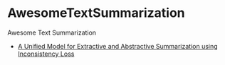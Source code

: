 # AwesomeTextSummarization
Awesome Text Summarization

* [A Unified Model for Extractive and Abstractive Summarization
using Inconsistency Loss](https://arxiv.org/abs/1805.06266)
